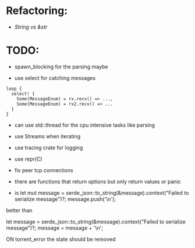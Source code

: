 # Refactoring:
- *String vs &str*

# TODO:
- spawn_blocking for the parsing maybe

- use select for catching messages
```
loop {
  select! {
    Some(MessageEnum) = rx.recv() => ...,
    Some(MessageEnum) = rx2.recv() => ...
  }
}
```

- can use std::thread for the cpu intensive tasks like parsing
- use Streams when iterating
- use tracing crate for logging

- use repr(C)

- fix peer tcp connections

- there are functions that return options but only return values or panic

- is 
let mut message = serde_json::to_string(&message).context("Failed to serialize message")?;
message.push('\n');

better than

let message = serde_json::to_string(&message).context("Failed to serialize message")?;
message = message + '\n';

ON torrent_error the state should be removed